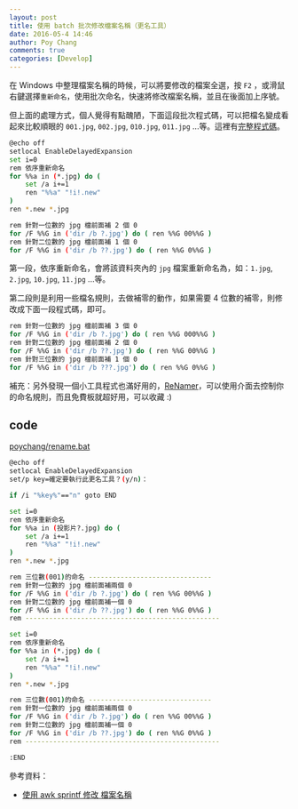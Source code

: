 ```yaml
---
layout: post
title: 使用 batch 批次修改檔案名稱（更名工具）
date: 2016-05-4 14:46
author: Poy Chang
comments: true
categories: [Develop]
---
```

在 Windows 中整理檔案名稱的時候，可以將要修改的檔案全選，按 `F2` ，或滑鼠右鍵選擇`重新命名`，使用批次命名，快速將修改檔案名稱，並且在後面加上序號。

但上面的處理方式，個人覺得有點醜陋，下面這段批次程式碼，可以把檔名變成看起來比較順眼的 `001.jpg`, `002.jpg`, `010.jpg`, `011.jpg` ...等。這裡有[完整程式碼](code)。

```bash
@echo off
setlocal EnableDelayedExpansion
set i=0
rem 依序重新命名
for %%a in (*.jpg) do (
    set /a i+=1
    ren "%%a" "!i!.new"
)
ren *.new *.jpg

rem 針對一位數的 jpg 檔前面補 2 個 0
for /F %%G in ('dir /b ?.jpg') do ( ren %%G 00%%G )
rem 針對二位數的 jpg 檔前面補 1 個 0
for /F %%G in ('dir /b ??.jpg') do ( ren %%G 0%%G )
```

第一段，依序重新命名，會將該資料夾內的 `jpg` 檔案重新命名為，如：`1.jpg`, `2.jpg`, `10.jpg`, `11.jpg` ...等。

第二段則是利用一些檔名規則，去做補零的動作，如果需要 4 位數的補零，則修改成下面一段程式碼，即可。

```bash
rem 針對一位數的 jpg 檔前面補 3 個 0
for /F %%G in ('dir /b ?.jpg') do ( ren %%G 000%%G )
rem 針對二位數的 jpg 檔前面補 2 個 0
for /F %%G in ('dir /b ??.jpg') do ( ren %%G 00%%G )
rem 針對三位數的 jpg 檔前面補 1 個 0
for /F %%G in ('dir /b ???.jpg') do ( ren %%G 0%%G )
```

補充：另外發現一個小工具程式也滿好用的，[ReNamer](http://www.den4b.com/?x=products&product=renamer)，可以使用介面去控制你的命名規則，而且免費板就超好用，可以收藏 :)

## code

[poychang/rename.bat](https://gist.github.com/poychang/aacfd0742e2ac0b351154a29f85b629c)

```bash
@echo off
setlocal EnableDelayedExpansion
set/p key=確定要執行此更名工具？(y/n)：

if /i "%key%"=="n" goto END

set i=0
rem 依序重新命名
for %%a in (投影片?.jpg) do (
    set /a i+=1
    ren "%%a" "!i!.new"
)
ren *.new *.jpg

rem 三位數(001)的命名 -------------------------------
rem 針對一位數的 jpg 檔前面補兩個 0
for /F %%G in ('dir /b ?.jpg') do ( ren %%G 00%%G )
rem 針對二位數的 jpg 檔前面補一個 0
for /F %%G in ('dir /b ??.jpg') do ( ren %%G 0%%G )
rem -------------------------------------------------

set i=0
rem 依序重新命名
for %%a in (*.jpg) do (
    set /a i+=1
    ren "%%a" "!i!.new"
)
ren *.new *.jpg

rem 三位數(001)的命名 -------------------------------
rem 針對一位數的 jpg 檔前面補兩個 0
for /F %%G in ('dir /b ?.jpg') do ( ren %%G 00%%G )
rem 針對二位數的 jpg 檔前面補一個 0
for /F %%G in ('dir /b ??.jpg') do ( ren %%G 0%%G )
rem -------------------------------------------------

:END
```

參考資料：

* [使用 awk sprintf 修改 檔案名稱](http://blog.longwin.com.tw/2009/04/awk-sprintf-mv-rename-filename-2009/)


